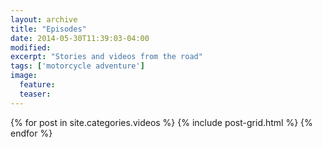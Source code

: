 ```yaml
---
layout: archive
title: "Episodes"
date: 2014-05-30T11:39:03-04:00
modified:
excerpt: "Stories and videos from the road"
tags: ['motorcycle adventure']
image:
  feature:
  teaser:
---
```


<div class="tiles">
{% for post in site.categories.videos %}
  {% include post-grid.html %}
{% endfor %}
</div><!-- /.tiles -->
